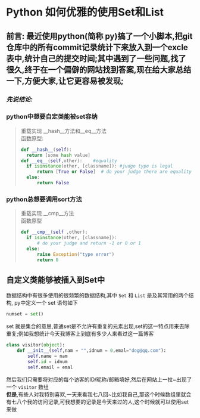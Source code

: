 # Python 如何优雅的使用Set和List
**前言**: 最近使用python(简称 py)搞了一个小脚本,把git仓库中的所有commit记录统计下来放入到一个excle表中,统计自己的提交时间;其中遇到了一些问题,找了很久,终于在一个偏僻的网站找到答案,现在给大家总结一下,方便大家,让它更容易被发现;  
-------  

### ***先说结论:***


### python中想要自定类能被set容纳  
> 重载实现 __hash__方法和__eq__方法  
> 函数原型:
> ```python
> def __hash__(self):
>   return [some hash value]
> def __eq__(self,other):    #equality  
>   if isinstance(other, [classname]): #judge type is legal
>       return [True or False]  # do your judge there are equality ?
>   else:
>       return False
> ```

### python总想要调用sort方法
> 重载实现 __cmp__方法  
> 函数原型  
> ```python
> def __cmp__(self ,other):
>   if isinstance(other, [classname]):
>       # do your judge and return -1 or 0 or 1
>   else:
>       raise Exception("type error")
>       return 0
> ```
>


## 自定义类能够被插入到Set中  
数据结构中有很多使用的很频繁的数据结构,其中 `Set` 和 `List` 是及其常用的两个结构,
py中定义一个 set 语句如下
```python
numset = set()
```  
set 就是集合的意思,普通set是不允许有重复的元素出现,set的这一特点用来去除重复;例如我想统计今天我博客上到底有多少人来看过这一篇博客
```python
class visitor(object):
    def __init__(self,nam = "",idnum = 0,emal="dog@qq.com"):
        self.name = nam
        self.id = idnum
        self.email = emal
```  
然后我们只需要将对应的每个访客的ID/昵称/邮箱填好,然后在网站上一拉~出现了一个 `visitor` 数组  
**但是**,有些人对我特别喜欢,一天来看我七八回~比如我自己,那这个时候数组里就会有七八个我的访问记录,可我想要的记录是今天来过的人,这个时候就可以使用set来做